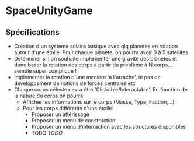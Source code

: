# SpaceUnityGame

## Spécifications 
* Creation d'un systeme solaire basique avec qlq planetes en rotation autour d'une étoile. Pour chaque planète, on pourra avoir 0 à 5 satellites
 * Determiner si l'on souhaite implémenter une gravité des planetes et donc baser la rotation des corps à partir du problème à N corps... semble super compliqué !
 * Implémenter la rotation d'une manière 'a l'arrache', ie pas de développement de notions de forces centrales etc
* Chaque corps céleste devra être 'Clickable/Interactable'. En fonction de la nature du corps on pourra:
  * Afficher les informations sur le corps (Masse, Type, Faction,...)
  * Pour les corps différents d'une étoile:
    * Proposer un attérissage
    * Proposer un menu de construction
    * Proposer un menu d'interraction avec les structures disponibles
    * TODO
*TODO* 
